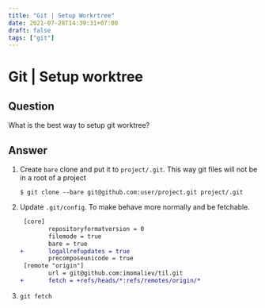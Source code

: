 ```yaml
---
title: "Git | Setup Workrtree"
date: 2021-07-28T14:39:31+07:00
draft: false
tags: ["git"]
---
```


# Git | Setup worktree

## Question

What is the best way to setup git worktree?

## Answer

1. Create `bare` clone and put it to `project/.git`. This way git files will not be in a root of a project

    ```console
    $ git clone --bare git@github.com:user/project.git project/.git
    ```

1. Update `.git/config`. To make behave more normally and be fetchable.
    ```diff
     [core]
            repositoryformatversion = 0
            filemode = true
            bare = true
    +       logallrefupdates = true
            precomposeunicode = true
     [remote "origin"]
            url = git@github.com:imomaliev/til.git
    +       fetch = +refs/heads/*:refs/remotes/origin/*
    ```
1. `git fetch`
